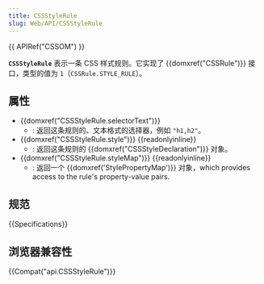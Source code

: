 ```yaml
---
title: CSSStyleRule
slug: Web/API/CSSStyleRule
---
```

{{ APIRef("CSSOM") }}

**`CSSStyleRule`** 表示一条 CSS 样式规则。它实现了 {{domxref("CSSRule")}} 接口，类型的值为 `1`（`CSSRule.STYLE_RULE`）。

## 属性

- {{domxref("CSSStyleRule.selectorText")}}
  - : 返回这条规则的、文本格式的选择器，例如 `"h1,h2"`。
- {{domxref("CSSStyleRule.style")}} {{readonlyinline}}
  - : 返回这条规则的 {{domxref("CSSStyleDeclaration")}} 对象。
- {{domxref("CSSStyleRule.styleMap")}} {{readonlyinline}}
  - : 返回一个 {{domxref('StylePropertyMap')}} 对象，which provides access to the rule's property-value pairs.

## 规范

{{Specifications}}

## 浏览器兼容性

{{Compat("api.CSSStyleRule")}}
